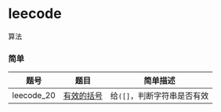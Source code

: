 # leecode
算法

### 简单

| 题号       | 题目                                                         | 简单描述                    |
| ---------- | ------------------------------------------------------------ | --------------------------- |
| leecode_20 | [有效的括号]([https://github.com/cherryxiu/leecode/blob/master/%E6%9C%89%E6%95%88%E7%9A%84%E6%8B%AC%E5%8F%B7.md](https://github.com/cherryxiu/leecode/blob/master/有效的括号.md)) | 给`([]`，判断字符串是否有效 |